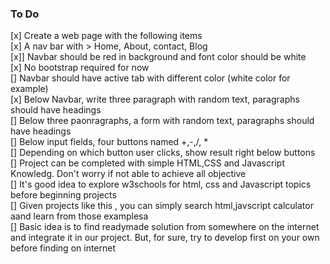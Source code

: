 ### To Do  

[x] Create a  web page with the following items  
[x] A nav bar with > Home, About, contact, Blog   
[x]] Navbar should be red in background and font color should be white    
[x] No bootstrap required for now    
[] Navbar should have active tab with different color (white color for example)    
[x] Below Navbar, write three paragraph with random text, paragraphs should have headings  
[] Below three paonragraphs, a form with random text, paragraphs should have headings    
[] Below  input fields, four buttons named +,-,/, *  
[] Depending on which button user clicks, show result right below buttons  
[] Project can be completed with simple HTML,CSS and Javascript Knowledg. Don't worry if not able to achieve all objective  
[] It's good idea to explore w3schools for html, css and Javascript topics before beginning projects    
[] Given projects like this , you can simply search html,javscript calculator aand learn from those examplesa  
[] Basic idea is to find readymade solution from somewhere on the internet and integrate it in our project. But, for sure, try to develop first on your own before finding on internet  
